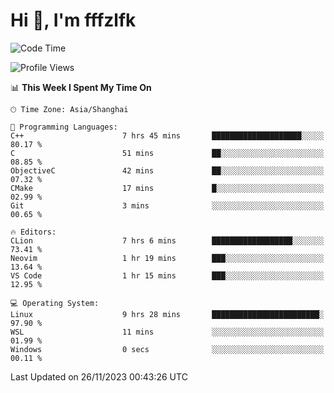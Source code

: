 # Hi 👋, I'm fffzlfk

<!--START_SECTION:waka-->
![Code Time](http://img.shields.io/badge/Code%20Time-602%20hrs%2047%20mins-blue)

![Profile Views](http://img.shields.io/badge/Profile%20Views-0-blue)

📊 **This Week I Spent My Time On** 

```text
🕑︎ Time Zone: Asia/Shanghai

💬 Programming Languages: 
C++                      7 hrs 45 mins       ████████████████████░░░░░   80.17 % 
C                        51 mins             ██░░░░░░░░░░░░░░░░░░░░░░░   08.85 % 
ObjectiveC               42 mins             ██░░░░░░░░░░░░░░░░░░░░░░░   07.32 % 
CMake                    17 mins             █░░░░░░░░░░░░░░░░░░░░░░░░   02.99 % 
Git                      3 mins              ░░░░░░░░░░░░░░░░░░░░░░░░░   00.65 % 

🔥 Editors: 
CLion                    7 hrs 6 mins        ██████████████████░░░░░░░   73.41 % 
Neovim                   1 hr 19 mins        ███░░░░░░░░░░░░░░░░░░░░░░   13.64 % 
VS Code                  1 hr 15 mins        ███░░░░░░░░░░░░░░░░░░░░░░   12.95 % 

💻 Operating System: 
Linux                    9 hrs 28 mins       ████████████████████████░   97.90 % 
WSL                      11 mins             ░░░░░░░░░░░░░░░░░░░░░░░░░   01.99 % 
Windows                  0 secs              ░░░░░░░░░░░░░░░░░░░░░░░░░   00.11 % 
```


 Last Updated on 26/11/2023 00:43:26 UTC
<!--END_SECTION:waka-->
